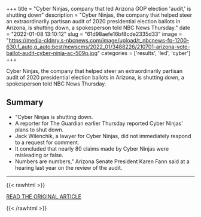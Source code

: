 +++
title = "Cyber Ninjas, company that led Arizona GOP election 'audit,' is shutting down"
description = "Cyber Ninjas, the company that helped steer an extraordinarily partisan audit of 2020 presidential election ballots in Arizona, is shutting down, a spokesperson told NBC News Thursday."
date = "2022-01-08 13:10:12"
slug = "61d98aefe16bf8cde2335d33"
image = "https://media-cldnry.s-nbcnews.com/image/upload/t_nbcnews-fp-1200-630,f_auto,q_auto:best/newscms/2022_01/3488226/210701-arizona-vote-ballot-audit-cyber-ninja-ac-509p.jpg"
categories = ['results', 'led', 'cyber']
+++

Cyber Ninjas, the company that helped steer an extraordinarily partisan audit of 2020 presidential election ballots in Arizona, is shutting down, a spokesperson told NBC News Thursday.

## Summary

- "Cyber Ninjas is shutting down.
- A reporter for The Guardian earlier Thursday reported Cyber Ninjas' plans to shut down.
- Jack Wilenchik, a lawyer for Cyber Ninjas, did not immediately respond to a request for comment.
- It concluded that nearly 80 claims made by Cyber Ninjas were misleading or false.
- Numbers are numbers," Arizona Senate President Karen Fann said at a hearing last year on the review of the audit.

---

{{< rawhtml >}}
  <p class="article-category">
    <a target="_blank" href="https://www.nbcnews.com/politics/politics-news/cyber-ninjas-company-led-arizona-gop-election-audit-shutting-down-n1287145">READ THE ORIGINAL ARTICLE</a>
  </p>
{{< /rawhtml >}}
